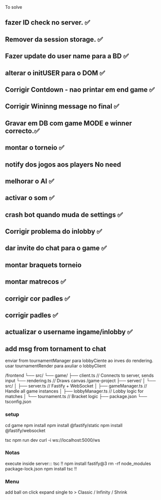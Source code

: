 To solve
## fazer ID check no server.                    ✅
## Remover da session storage.                  ✅
## Fazer update do user name para a BD          ✅
## alterar o initUSER para o DOM                ✅
## Corrigir Contdown - nao printar em end game  ✅
## Corrigir Wininng message no final            ✅
## Gravar em DB com game MODE e winner correcto.✅
## montar o torneio                             ✅
## notify dos jogos aos players            No need
## melhorar o AI                                ✅
## activar o som                                ✅
## crash bot quando muda de settings            ✅
## Corrigir problema do inlobby                 ✅
## dar invite do chat para o game               ✅
## montar braquets torneio
## montar matrecos                              ✅
## corrigir cor padles                          ✅
## corrigir padles                              ✅
## actualizar o username ingame/inlobby         ✅
## add msg from tornament to chat

enviar from tournamentManager para lobbyCiente ao inves do rendering.
usar tournamentRender para axuliar o lobbyClient





/frontend
    └── src/
        └── game/
           ├── client.ts      // Connects to server, sends input
           └── rendering.ts   // Draws canvas
/game-project
    ├── server/
    │   └── src/
    │       ├── server.ts          // Fastify + WebSocket
    │       ├── gameManager.ts     // Handle all game instances
    │       ├── lobbyManager.ts    // Lobby logic for matches
    │       └── tournament.ts      // Bracket logic
    ├── package.json
    └── tsconfig.json

### setup
cd game
npm install
npm install @fastify/static
npm install @fastify/websocket
<!-- npm install -g typescript
npx tsc -->
tsc
npm run dev
curl -i ws://localhost:5000/ws


### Notas
execute inside server::: tsc
!!
npm install fastify@3
rm -rf node_modules package-lock.json
npm install
tsc
!!

### Menu
add ball on click
expand single to > Classic / Infinity / Shrink